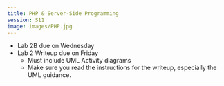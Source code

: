 ```yaml
---
title: PHP & Server-Side Programming
session: S11
image: images/PHP.jpg
---
```

* Lab 2B due on Wednesday
* Lab 2 Writeup due on Friday
    * Must include UML Activity diagrams
    * Make sure you read the instructions for the writeup, especially the UML guidance.
    